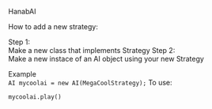 HanabAI



How to add a new strategy:

Step 1:  
Make a new class that implements Strategy 
Step 2:  
Make a new instace of an AI object using your new Strategy  
  
Example  
`AI mycoolai = new AI(MegaCoolStrategy);`
To use:  

`mycoolai.play()`
